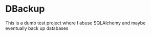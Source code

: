 # DBackup
This is a dumb test project where I abuse SQLAlchemy and maybe eventually back up databases
